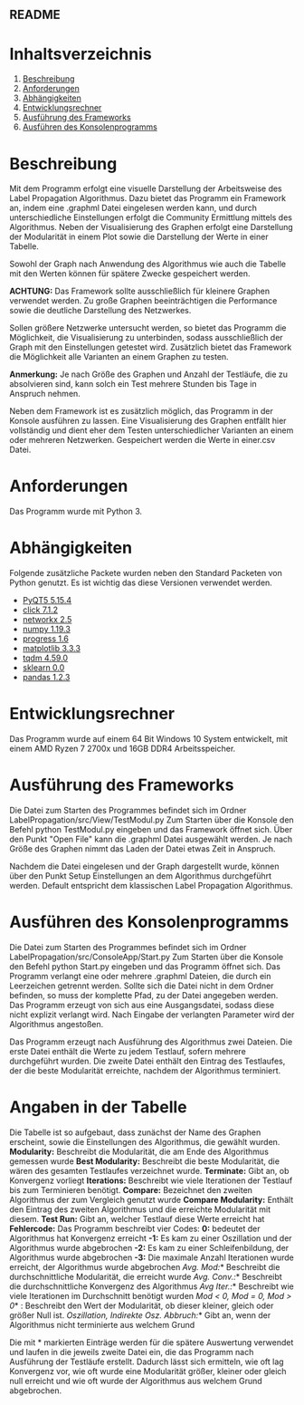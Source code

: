 ## README

# Inhaltsverzeichnis
1. [Beschreibung](#Beschreibung)
2. [Anforderungen](#Anforderungen)
3. [Abhängigkeiten](#Abhängigkeiten)
4. [Entwicklungsrechner](#Entwicklungsrechner)
5. [Ausführung des Frameworks](#Ausführung-des-Frameworks)
6. [Ausführen des Konsolenprogramms](#Ausführen-des-Konsolenprogramms)

# Beschreibung
Mit dem Programm erfolgt eine visuelle Darstellung der Arbeitsweise des Label Propagation Algorithmus.
Dazu bietet das Programm ein Framework an, indem eine .graphml Datei eingelesen werden kann, und durch unterschiedliche Einstellungen erfolgt die Community Ermittlung mittels des Algorithmus.
Neben der Visualisierung des Graphen erfolgt eine Darstellung der Modularität in einem Plot sowie die Darstellung der Werte in einer Tabelle.

Sowohl der Graph nach Anwendung des Algorithmus wie auch die Tabelle mit den Werten können für spätere Zwecke gespeichert werden.

**ACHTUNG:** Das Framework sollte ausschließlich für kleinere Graphen verwendet werden. Zu große Graphen beeinträchtigen die Performance sowie die deutliche Darstellung des Netzwerkes.

Sollen größere Netzwerke untersucht werden, so bietet das Programm die Möglichkeit, die Visualisierung zu unterbinden, sodass ausschließlich der Graph mit den Einstellungen getestet wird.
Zusätzlich bietet das Framework die Möglichkeit alle Varianten an einem Graphen zu testen.

**Anmerkung:** Je nach Größe des Graphen und Anzahl der Testläufe, die zu absolvieren sind, kann solch ein Test mehrere Stunden bis Tage in Anspruch nehmen.

Neben dem Framework ist es zusätzlich möglich, das Programm in der Konsole ausführen zu lassen. Eine Visualisierung des Graphen entfällt hier vollständig und dient eher dem Testen unterschiedlicher Varianten an einem oder mehreren Netzwerken.
Gespeichert werden die Werte in einer.csv Datei.

# Anforderungen
Das Programm wurde mit Python 3.

# Abhängigkeiten
Folgende zusätzliche Packete wurden neben den Standard Packeten von Python genutzt. Es ist wichtig das diese Versionen verwendet werden. 
* [PyQT5 5.15.4](https://pypi.org/project/PyQt5/)
* [click 7.1.2](https://pypi.org/project/click/)
* [networkx 2.5](https://pypi.org/project/networkx/2.5/)
* [numpy 1.19.3](https://pypi.org/project/numpy/1.19.3/)
* [progress 1.6](https://pypi.org/project/progress/)
* [matplotlib 3.3.3](https://pypi.org/project/matplotlib/3.3.3/)
* [tqdm 4.59.0](https://pypi.org/project/tqdm/)
* [sklearn 0.0](https://pypi.org/project/sklearn/)
* [pandas 1.2.3](https://pypi.org/project/pandas/1.2.3/)

# Entwicklungsrechner
Das Programm wurde auf einem 64 Bit Windows 10 System entwickelt, mit einem AMD Ryzen 7 2700x und 16GB DDR4 Arbeitsspeicher.

# Ausführung des Frameworks
Die Datei zum Starten des Programmes befindet sich im Ordner
LabelPropagation/src/View/TestModul.py
Zum Starten über die Konsole den Befehl python TestModul.py eingeben und das Framework öffnet sich.
Über den Punkt "Open File" kann die .graphml Datei ausgewählt werden. Je nach Größe des Graphen nimmt das Laden der Datei etwas Zeit in Anspruch.

Nachdem die Datei eingelesen und der Graph dargestellt wurde, können über den Punkt Setup Einstellungen an dem Algorithmus durchgeführt werden.
Default entspricht dem klassischen Label Propagation Algorithmus.

# Ausführen des Konsolenprogramms
Die Datei zum Starten des Programmes befindet sich im Ordner
LabelPropagation/src/ConsoleApp/Start.py
Zum Starten über die Konsole den Befehl python Start.py eingeben und das Programm öffnet sich.
Das Programm verlangt eine oder mehrere .graphml Dateien, die durch ein Leerzeichen getrennt werden.
Sollte sich die Datei nicht in dem Ordner befinden, so muss der komplette Pfad, zu der Datei angegeben werden.
Das Programm erzeugt von sich aus eine Ausgangsdatei, sodass diese nicht explizit verlangt wird. Nach Eingabe der verlangten Parameter wird der Algorithmus angestoßen.

Das Programm erzeugt nach Ausführung des Algorithmus zwei Dateien. Die erste Datei enthält die Werte zu jedem Testlauf, sofern mehrere durchgeführt wurden. Die zweite Datei enthält den Eintrag des Testlaufes, der die beste Modularität erreichte, nachdem der Algorithmus terminiert.

# Angaben in der Tabelle
Die Tabelle ist so aufgebaut, dass zunächst der Name des Graphen erscheint, sowie die Einstellungen des Algorithmus, die gewählt wurden.
**Modularity:** Beschreibt die Modularität, die am Ende des Algorithmus gemessen wurde
**Best Modularity:** Beschreibt die beste Modularität, die wären des gesamten Testlaufes verzeichnet wurde.
**Terminate:** Gibt an, ob Konvergenz vorliegt
**Iterations:** Beschreibt wie viele Iterationen der Testlauf bis zum Terminieren benötigt.
**Compare:** Bezeichnet den zweiten Algorithmus der zum Vergleich genutzt wurde
**Compare Modularity:** Enthält den Eintrag des zweiten Algorithmus und die erreichte Modularität mit diesem.
**Test Run:** Gibt an, welcher Testlauf diese Werte erreicht hat
**Fehlercode:** Das Programm beschreibt vier Codes:
**0:** bedeutet der Algorithmus hat Konvergenz erreicht
**-1:** Es kam zu einer Oszillation und der Algorithmus wurde abgebrochen
**-2:** Es kam zu einer Schleifenbildung, der Algorithmus wurde abgebrochen
**-3:** Die maximale Anzahl Iterationen wurde erreicht, der Algorithmus wurde abgebrochen
**Avg. Mod*:** Beschreibt die durchschnittliche Modularität, die erreicht wurde
**Avg. Conv*.:** Beschreibt die durchschnittliche Konvergenz des Algorithmus
**Avg Iter*.:** Beschreibt wie viele Iterationen im Durchschnitt benötigt wurden
*Mod < 0, Mod = 0, Mod > 0** : Beschreibt den Wert der Modularität, ob dieser kleiner, gleich oder größer Null ist.
*Oszillation, Indirekte Osz. Abbruch:** Gibt an, wenn der Algorithmus nicht terminierte aus welchem Grund

Die mit * markierten Einträge werden für die spätere Auswertung verwendet und laufen in die jeweils zweite Datei ein, die das Programm nach Ausführung der Testläufe erstellt.
Dadurch lässt sich ermitteln, wie oft lag Konvergenz vor, wie oft wurde eine Modularität größer, kleiner oder gleich null erreicht und wie oft wurde der Algorithmus aus welchem Grund abgebrochen.
